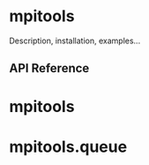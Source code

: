 # mpitools

Description, installation, examples...








## API Reference

<a id="mpitools"></a>

# mpitools

<a id="mpitools.queue"></a>

# mpitools.queue

